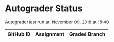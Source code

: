 # Autograder Status
Autograder last run at: November 09, 2018 at 15:40

| GitHub ID | Assignment | Graded Branch |
|-----------|------------|---------------|
